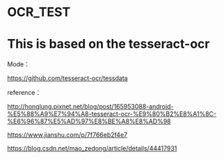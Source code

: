 # OCR_TEST

# This is based on the tesseract-ocr


Mode：

  https://github.com/tesseract-ocr/tessdata


reference：

  http://honglung.pixnet.net/blog/post/165953088-android-%E5%88%A9%E7%94%A8-tesseract-ocr-%E9%80%B2%E8%A1%8C-%E6%96%87%E5%AD%97%E8%BE%A8%E8%AD%98
  
  https://www.jianshu.com/p/7f766eb2f4e7
  
  https://blog.csdn.net/mao_zedong/article/details/44417931



